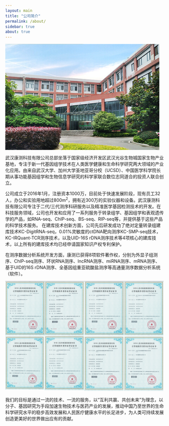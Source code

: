 ```yaml
---
layout: main
title: "公司简介"
permalink: /about/
sidebar: true
about: true
---
```


<div><img src="/image/w6.jpg" style="float: left; width: 35em; margin-right: 2em; margin-bottom: 1em;"></div>

武汉康测科技有限公司总部坐落于国家级经济开发区武汉光谷生物城国家生物产业基地，专注于新一代基因组学技术在人类医学健康和生命科学研究两大领域的产业化应用。由来自武汉大学、加州大学圣地亚哥分校（UCSD）、中国医学科学院长期从事功能基因组学和生物信息学研究的科学家联合数位志同道合的投资人联合创立。

公司成立于2016年1月，注册资本1000万，目前处于快速发展阶段，现有员工32人，办公和实验用地超过800m<sup style="font-size: 0.7rem;">2</sup>，拥有近300万的实验仪器和设备。武汉康测科技有限公司专注于二代/三代测序科研服务以及精准医学基因检测技术的开发。在科技服务领域，公司也开发和应用了一系列服务于转录组学、基因组学和表观遗传学的产品，如RNA-seq、ChIP-seq、BS-seq、RIP-seq等，并提供基于这些产品的科学技术服务。
在建库技术创新方面，公司先后研发成功了绝对定量转录组建库技术KC-DigitRNA-seq，0.01%灵敏度的ctDNA靶向测序KC-SMP-seq技术，KC-IRQuant-TCR测序技术，以及UID-16S rDNA测序技术等4项核心的建库技术，以上所有的建库技术均已经申请国家知识产权专利保护。

在测序数据分析系统开发方面，康测已获得8项软件著作权，分别为外显子组测序、ChIP-seq测序、环状RNA测序、lncRNA测序、miRNA测序、mRNA测序、基于UID的16S rDNA测序、全基因组重亚硫酸盐测序等高通量测序数据分析系统（软件）。

<img src="/image/ruanjianzhuzuoquan.png" >

我们的目标是通过一流的技术、一流的服务，以“互利共赢、共创未来”为理念，以分子、基因研究为手段加速生物技术与医药产业的发展，推动中国乃至世界的生命科学研究水平的稳步高效发展和人民医疗健康水平的长足进步，为人类可持续发展创造更美好的世界做出应有的贡献。
